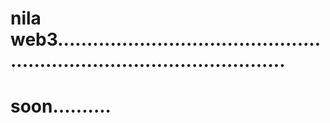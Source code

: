 # nila web3............................................................................................
# soon..........
